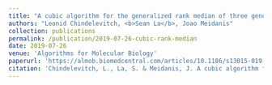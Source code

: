 ```yaml
---
title: "A cubic algorithm for the generalized rank median of three genomes"
authors: "Leonid Chindelevitch, <b>Sean La</b>, Joao Meidanis"
collection: publications
permalink: /publication/2019-07-26-cubic-rank-median
date: 2019-07-26
venue: 'Algorithms for Molecular Biology'
paperurl: 'https://almob.biomedcentral.com/articles/10.1186/s13015-019-0150-y'
citation: 'Chindelevitch, L., La, S. & Meidanis, J. A cubic algorithm for the generalized rank median of three genomes. <i>Algorithms Mol Biol</i> 14, 16 (2019) doi:10.1186/s13015-019-0150-y'
---
```

